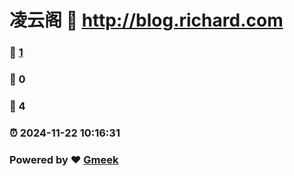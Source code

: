 # 凌云阁 :link: http://blog.richard.com 
### :page_facing_up: [1](http://blog.richard.com/tag.html) 
### :speech_balloon: 0 
### :hibiscus: 4 
### :alarm_clock: 2024-11-22 10:16:31 
### Powered by :heart: [Gmeek](https://github.com/Meekdai/Gmeek)
